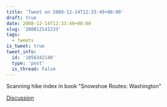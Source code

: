 ```yaml
---
title: 'Tweet on 2008-12-14T12:33:49+00:00'
draft: true
date: 2008-12-14T12:33:49+00:00
slug: '200812141233'
tags:
  - tweets
is_tweet: true
tweet_info:
  id: '1056342148'
  type: 'post'
  is_thread: False
---
```




Scanning hike index in book "Snowshoe Routes: Washington"

[Discussion](https://x.com/sytelus/status/1056342148)
